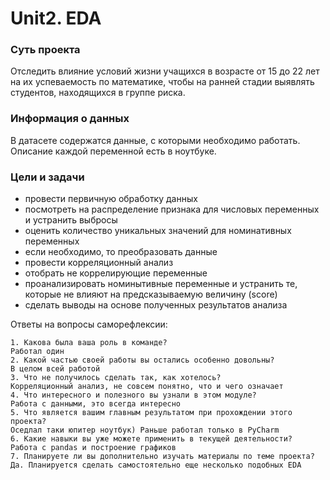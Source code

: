 # Unit2. EDA
### Суть проекта
Отследить влияние условий жизни учащихся в возрасте от 15 до 22 лет на их успеваемость по математике, чтобы на ранней стадии выявлять студентов, находящихся в группе риска.

### Информация о данных
В датасете содержатся данные, с которыми необходимо работать. Описание каждой переменной есть в ноутбуке.  

### Цели и задачи
* провести первичную обработку данных
* посмотреть на распределение признака для числовых переменных и устранить выбросы
* оценить количество уникальных значений для номинативных переменных
* если необходимо, то преобразовать данные
* провести корреляционный анализ
* отобрать не коррелирующие переменные
* проанализировать номинытивные переменные и устранить те, которые не влияют на предсказываемую величину (score)
* сделать выводы на основе полученных результатов анализа 


Ответы на вопросы саморефлексии:

    1. Какова была ваша роль в команде?
    Работал один 
    2. Какой частью своей работы вы остались особенно довольны?
    В целом всей работой
    3. Что не получилось сделать так, как хотелось?
    Корреляционный анализ, не совсем понятно, что и чего означает
    4. Что интересного и полезного вы узнали в этом модуле?
    Работа с данными, это всегда интересно
    5. Что является вашим главным результатом при прохождении этого проекта?
    Оседлал таки юпитер ноутбук) Раньше работал только в PyCharm
    6. Какие навыки вы уже можете применить в текущей деятельности?
    Работа с pandas и построение графиков
    7. Планируете ли вы дополнительно изучать материалы по теме проекта?
    Да. Планируется сделать самостоятельно еще несколько подобных EDA
